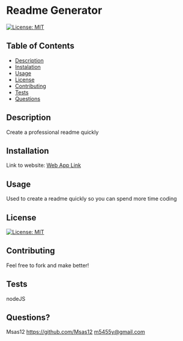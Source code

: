 # Readme Generator 

[![License: MIT](https://img.shields.io/badge/License-MIT-yellow.svg)](https://opensource.org/licenses/MIT)

## Table of Contents
- [Description](#description)
- [Instalation](#instalation)
- [Usage](#usage)
- [License](#license)
- [Contributing](#contributing)
- [Tests](#tests)
- [Questions](#questions)

## Description
Create a professional readme quickly

## Installation
Link to website:
[Web App Link](https://github.com/Msas12/createREADME)

## Usage 
Used to create a readme quickly so you can spend more time coding

## License
[![License: MIT](https://img.shields.io/badge/License-MIT-yellow.svg)](https://opensource.org/licenses/MIT)

## Contributing
Feel free to fork and make better!

## Tests
nodeJS

## Questions?
Msas12 https://github.com/Msas12
m5455y@gmail.com


